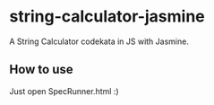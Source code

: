 string-calculator-jasmine
=========================

A String Calculator codekata in JS with Jasmine.

## How to use

Just open SpecRunner.html :)